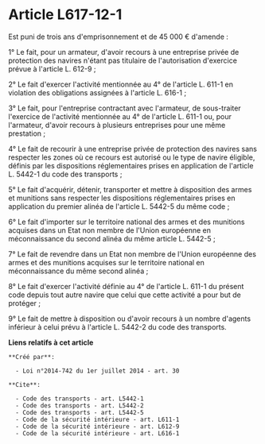 # Article L617-12-1

Est puni de trois ans d'emprisonnement et de 45 000 € d'amende : 

1° Le fait, pour un armateur, d'avoir recours à une entreprise privée de protection des navires n'étant pas titulaire de
l'autorisation d'exercice prévue à l'article L. 612-9 ; 

2° Le fait d'exercer l'activité mentionnée au 4° de l'article L. 611-1 en violation des obligations assignées à l'article L.
616-1 ; 

3° Le fait, pour l'entreprise contractant avec l'armateur, de sous-traiter l'exercice de l'activité mentionnée au 4° de
l'article L. 611-1 ou, pour l'armateur, d'avoir recours à plusieurs entreprises pour une même prestation ; 

4° Le fait de recourir à une entreprise privée de protection des navires sans respecter les zones où ce recours est autorisé
ou le type de navire éligible, définis par les dispositions réglementaires prises en application de l'article L. 5442-1 du
code des transports ; 

5° Le fait d'acquérir, détenir, transporter et mettre à disposition des armes et munitions sans respecter les dispositions
réglementaires prises en application du premier alinéa de l'article L. 5442-5 du même code ; 

6° Le fait d'importer sur le territoire national des armes et des munitions acquises dans un Etat non membre de l'Union
européenne en méconnaissance du second alinéa du même article L. 5442-5 ; 

7° Le fait de revendre dans un Etat non membre de l'Union européenne des armes et des munitions acquises sur le territoire
national en méconnaissance du même second alinéa ; 

8° Le fait d'exercer l'activité définie au 4° de l'article L. 611-1 du présent code depuis tout autre navire que celui que
cette activité a pour but de protéger ; 

9° Le fait de mettre à disposition ou d'avoir recours à un nombre d'agents inférieur à celui prévu à l'article L. 5442-2 du
code des transports.

**Liens relatifs à cet article**

	**Créé par**:

	  - Loi n°2014-742 du 1er juillet 2014 - art. 30

	**Cite**:

	  - Code des transports - art. L5442-1
	  - Code des transports - art. L5442-2
	  - Code des transports - art. L5442-5
	  - Code de la sécurité intérieure - art. L611-1
	  - Code de la sécurité intérieure - art. L612-9
	  - Code de la sécurité intérieure - art. L616-1
